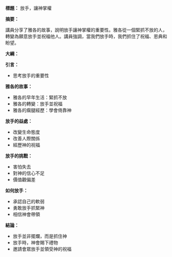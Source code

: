 **標題：** 放手，讓神掌權

**摘要：**

講員分享了雅各的故事，說明放手讓神掌權的重要性。雅各從一個緊抓不放的人，轉變為願意放手並祝福他人。講員強調，當我們放手時，我們抓住了祝福、恩典和盼望。

**大綱：**

**引言：**
* 思考放手的重要性

**雅各的故事：**
* 雅各的早年生活：緊抓不放
* 雅各的轉變：放手並祝福
* 雅各的瘸腿經歷：學會倚靠神

**放手的益處：**
* 改變生命態度
* 改善人際關係
* 經歷神的祝福

**放手的挑戰：**
* 害怕失去
* 對神的信心不足
* 價值觀偏差

**如何放手：**
* 承認自己的軟弱
* 勇敢放手抓緊神
* 相信神會帶領

**結論：**
* 放手並非擺爛，而是抓住神
* 放手時，神會賜下禮物
* 邀請會眾放手並領受神的祝福